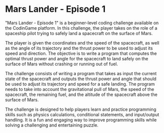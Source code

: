 # Mars Lander - Episode 1

"Mars Lander - Episode 1" is a beginner-level coding challenge available on the CodinGame platform. In this challenge, the player takes on the role of a spaceship pilot trying to safely land a spacecraft on the surface of Mars.

The player is given the coordinates and the speed of the spacecraft, as well as the angle of its trajectory and the thrust power to be used to adjust its speed and direction. The objective is to write a program that computes the optimal thrust power and angle for the spacecraft to land safely on the surface of Mars without crashing or running out of fuel.

The challenge consists of writing a program that takes as input the current state of the spacecraft and outputs the thrust power and angle that should be used to adjust its trajectory and speed for a safe landing. The program needs to take into account the gravitational pull of Mars, the speed of the spacecraft, the remaining fuel, and the altitude of the spacecraft above the surface of Mars.

The challenge is designed to help players learn and practice programming skills such as physics calculations, conditional statements, and input/output handling. It is a fun and engaging way to improve programming skills while solving a challenging and entertaining puzzle.
